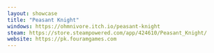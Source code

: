 ```yaml
---
layout: showcase
title: "Peasant Knight"
windows: https://ohmnivore.itch.io/peasant-knight
steam: https://store.steampowered.com/app/424610/Peasant_Knight/
website: https://pk.fouramgames.com
---
```

